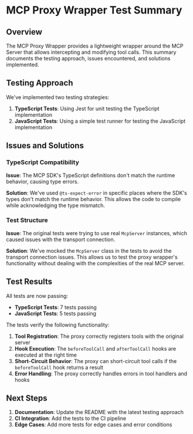 # MCP Proxy Wrapper Test Summary

## Overview

The MCP Proxy Wrapper provides a lightweight wrapper around the MCP Server that allows intercepting and modifying tool calls. This summary documents the testing approach, issues encountered, and solutions implemented.

## Testing Approach

We've implemented two testing strategies:

1. **TypeScript Tests**: Using Jest for unit testing the TypeScript implementation
2. **JavaScript Tests**: Using a simple test runner for testing the JavaScript implementation

## Issues and Solutions

### TypeScript Compatibility

**Issue**: The MCP SDK's TypeScript definitions don't match the runtime behavior, causing type errors.

**Solution**: We've used `@ts-expect-error` in specific places where the SDK's types don't match the runtime behavior. This allows the code to compile while acknowledging the type mismatch.

### Test Structure

**Issue**: The original tests were trying to use real `McpServer` instances, which caused issues with the transport connection.

**Solution**: We've mocked the `McpServer` class in the tests to avoid the transport connection issues. This allows us to test the proxy wrapper's functionality without dealing with the complexities of the real MCP server.

## Test Results

All tests are now passing:

- **TypeScript Tests**: 7 tests passing
- **JavaScript Tests**: 5 tests passing

The tests verify the following functionality:

1. **Tool Registration**: The proxy correctly registers tools with the original server
2. **Hook Execution**: The `beforeToolCall` and `afterToolCall` hooks are executed at the right time
3. **Short-Circuit Behavior**: The proxy can short-circuit tool calls if the `beforeToolCall` hook returns a result
4. **Error Handling**: The proxy correctly handles errors in tool handlers and hooks

## Next Steps

1. **Documentation**: Update the README with the latest testing approach
2. **CI Integration**: Add the tests to the CI pipeline
3. **Edge Cases**: Add more tests for edge cases and error conditions 